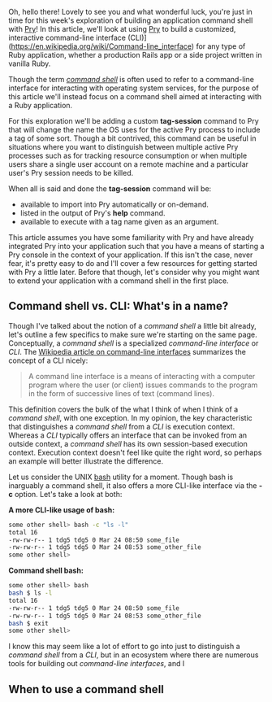 Oh, hello there! Lovely to see you and what wonderful luck, you're just in time
for this week's exploration of building an application command shell with
[Pry](https://rubygems.org/gems/pry)! In this article, we'll look at using
[Pry](https://rubygems.org/gems/pry) to build a customized, interactive
command-line interface (CLI)](https://en.wikipedia.org/wiki/Command-line_interface)
for any type of Ruby application, whether a production Rails app or a side
project written in vanilla Ruby.

Though the term [*command shell*](https://en.wikipedia.org/wiki/Shell_(computing))
is often used to refer to a command-line interface for interacting with
operating system services, for the purpose of this article we'll instead focus
on a command shell aimed at interacting with a Ruby application.

For this exploration we'll be adding a custom **tag-session** command to Pry
that will change the name the OS uses for the active Pry process to include a tag
of some sort. Though a bit contrived, this command can be useful in situations
where you want to distinguish between multiple active Pry processes such as for
tracking resource consumption or when multiple users share a single user account
on a remote machine and a particular user's Pry session needs to be killed.

When all is said and done the **tag-session** command will be:
- available to import into Pry automatically or on-demand.
- listed in the output of Pry's **help** command.
- available to execute with a tag name given as an argument.

This article assumes you have some familiarity with Pry and have already
integrated Pry into your application such that you have a means of starting a
Pry console in the context of your application. If this isn't the case, never
fear, it's pretty easy to do and I'll cover a few resources for getting started
with Pry a little later. Before that though, let's consider why you might want
to extend your application with a command shell in the first place.

## Command shell vs. CLI: What's in a name?

Though I've talked about the notion of a *command shell* a little bit already,
let's outline a few specifics to make sure we're starting on the same page.
Conceptually, a *command shell* is a specialized *command-line interface* or
*CLI*. The [Wikipedia article on command-line interfaces](https://en.wikipedia.org/wiki/Command-line_interface)
summarizes the concept of a CLI nicely:

> A command line interface is a means of interacting with a computer program
> where the user (or client) issues commands to the program in the form of
> successive lines of text (command lines).

This definition covers the bulk of the what I think of when I think of a
*command shell*, with one exception. In my opinion, the key characteristic that
distinguishes a *command shell* from a *CLI* is execution context. Whereas a
*CLI* typically offers an interface that can be invoked from an outside context,
a *command shell* has its own session-based execution context. Execution context
doesn't feel like quite the right word, so perhaps an example will better
illustrate the difference.

Let us consider the UNIX [bash](https://en.wikipedia.org/wiki/Bash_(Unix_shell))
utility for a moment. Though bash is inarguably a command shell, it also offers
a more CLI-like interface via the **-c** option. Let's take a look at both:

**A more CLI-like usage of bash:**
```bash
some other shell> bash -c "ls -l"
total 16
-rw-rw-r-- 1 tdg5 tdg5 0 Mar 24 08:50 some_file
-rw-rw-r-- 1 tdg5 tdg5 0 Mar 24 08:53 some_other_file
some other shell>
```

**Command shell bash:**
```bash
some other shell> bash
bash $ ls -l
total 16
-rw-rw-r-- 1 tdg5 tdg5 0 Mar 24 08:50 some_file
-rw-rw-r-- 1 tdg5 tdg5 0 Mar 24 08:53 some_other_file
bash $ exit
some other shell>
```



I know this may seem like a lot of effort to go into just to distinguish a
*command shell* from a *CLI*, but in an ecosystem where there are numerous tools
for building out *command-line interfaces*, and l


## When to use a command shell
